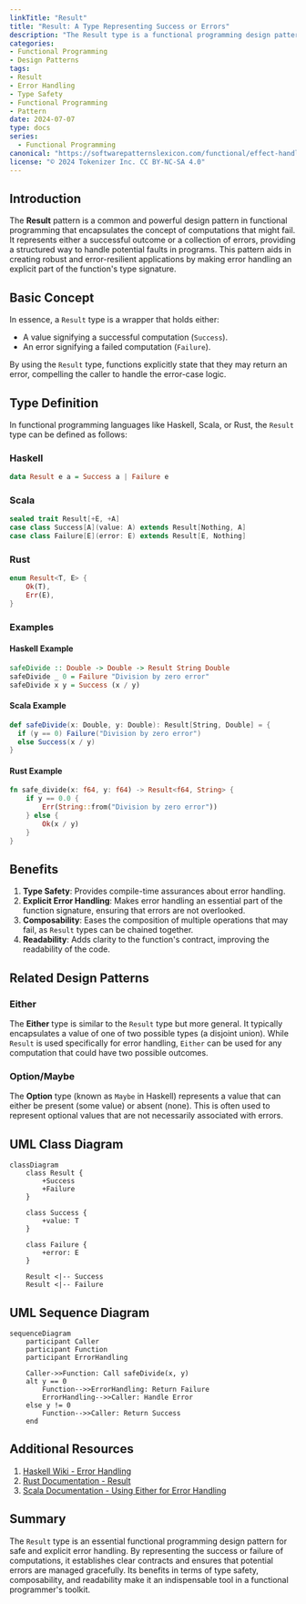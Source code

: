 ```yaml
---
linkTitle: "Result"
title: "Result: A Type Representing Success or Errors"
description: "The Result type is a functional programming design pattern that can represent either a success or a set of errors, allowing for safer and more predictable error handling."
categories:
- Functional Programming
- Design Patterns
tags:
- Result
- Error Handling
- Type Safety
- Functional Programming
- Pattern
date: 2024-07-07
type: docs
series:
  - Functional Programming
canonical: "https://softwarepatternslexicon.com/functional/effect-handling-patterns/error-handling/result"
license: "© 2024 Tokenizer Inc. CC BY-NC-SA 4.0"
---
```


## Introduction

The **Result** pattern is a common and powerful design pattern in functional programming that encapsulates the concept of computations that might fail. It represents either a successful outcome or a collection of errors, providing a structured way to handle potential faults in programs. This pattern aids in creating robust and error-resilient applications by making error handling an explicit part of the function's type signature.

## Basic Concept

In essence, a `Result` type is a wrapper that holds either:
- A value signifying a successful computation (`Success`).
- An error signifying a failed computation (`Failure`).

By using the `Result` type, functions explicitly state that they may return an error, compelling the caller to handle the error-case logic.

## Type Definition

In functional programming languages like Haskell, Scala, or Rust, the `Result` type can be defined as follows:

### Haskell
```haskell
data Result e a = Success a | Failure e
```

### Scala
```scala
sealed trait Result[+E, +A]
case class Success[A](value: A) extends Result[Nothing, A]
case class Failure[E](error: E) extends Result[E, Nothing]
```

### Rust
```rust
enum Result<T, E> {
    Ok(T),
    Err(E),
}
```

### Examples

#### Haskell Example
```haskell
safeDivide :: Double -> Double -> Result String Double
safeDivide _ 0 = Failure "Division by zero error"
safeDivide x y = Success (x / y)
```

#### Scala Example
```scala
def safeDivide(x: Double, y: Double): Result[String, Double] = {
  if (y == 0) Failure("Division by zero error")
  else Success(x / y)
}
```

#### Rust Example
```rust
fn safe_divide(x: f64, y: f64) -> Result<f64, String> {
    if y == 0.0 {
        Err(String::from("Division by zero error"))
    } else {
        Ok(x / y)
    }
}
```

## Benefits

1. **Type Safety**: Provides compile-time assurances about error handling.
2. **Explicit Error Handling**: Makes error handling an essential part of the function signature, ensuring that errors are not overlooked.
3. **Composability**: Eases the composition of multiple operations that may fail, as `Result` types can be chained together.
4. **Readability**: Adds clarity to the function's contract, improving the readability of the code.

## Related Design Patterns

### Either
The **Either** type is similar to the `Result` type but more general. It typically encapsulates a value of one of two possible types (a disjoint union). While `Result` is used specifically for error handling, `Either` can be used for any computation that could have two possible outcomes.

### Option/Maybe
The **Option** type (known as `Maybe` in Haskell) represents a value that can either be present (some value) or absent (none). This is often used to represent optional values that are not necessarily associated with errors.

## UML Class Diagram

```mermaid
classDiagram
    class Result {
        +Success
        +Failure
    }

    class Success {
        +value: T
    }

    class Failure {
        +error: E
    }

    Result <|-- Success
    Result <|-- Failure
```

## UML Sequence Diagram

```mermaid
sequenceDiagram
    participant Caller
    participant Function
    participant ErrorHandling

    Caller->>Function: Call safeDivide(x, y)
    alt y == 0
        Function-->>ErrorHandling: Return Failure
        ErrorHandling-->>Caller: Handle Error
    else y != 0
        Function-->>Caller: Return Success
    end
```

## Additional Resources

1. [Haskell Wiki - Error Handling](https://wiki.haskell.org/Error_handling)
2. [Rust Documentation - Result](https://doc.rust-lang.org/std/result/)
3. [Scala Documentation - Using Either for Error Handling](https://docs.scala-lang.org/overviews/scala-book/either.html)

## Summary

The `Result` type is an essential functional programming design pattern for safe and explicit error handling. By representing the success or failure of computations, it establishes clear contracts and ensures that potential errors are managed gracefully. Its benefits in terms of type safety, composability, and readability make it an indispensable tool in a functional programmer's toolkit.

